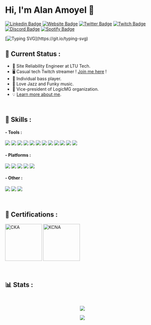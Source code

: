 # Hi, I'm Alan Amoyel 👋
[![Linkedin Badge](https://img.shields.io/badge/-aamoyel-blue?style=flat&logo=Linkedin&logoColor=white&link=https://www.linkedin.com/in/alan-amoyel-82b86a15b/)](https://www.linkedin.com/in/alan-amoyel-82b86a15b/)
[![Website Badge](https://img.shields.io/badge/-amoyel.fr-800000?style=flat&logo=Google-Chrome&logoColor=white&link=https://jessicalim.me)](https://amoyel.fr)
[![Twitter Badge](https://img.shields.io/badge/-@AlanAmoyel-1ca0f1?style=flat&labelColor=1ca0f1&logo=twitter&logoColor=white&link=https://twitter.com/_jesslim)](https://twitter.com/AlanAmoyel)
[![Twitch Badge](https://img.shields.io/badge/-Alesio_AA-purple?style=flat&logo=twitch&logoColor=white&link=https://www.twitch.tv/alesio_aa)](https://www.twitch.tv/alesio_aa)
[![Discord Badge](https://img.shields.io/badge/-Alesio7681-7289DA?style=flat&logo=discord&logoColor=white)]()
[![Spotify Badge](https://img.shields.io/badge/-AlanAmoyel-1DB954?style=flat&logo=spotify&logoColor=white)](https://open.spotify.com/user/21jgklbc66jx456qo7xpymrva)

[![Typing SVG](https://readme-typing-svg.herokuapp.com?font=comfortaa&color=016EEA&size=24&width=500&lines=French+SRE;Open-Source+and+CNCF+enthusiast;I+use+Arch+BTW;Nice+to+meet+you...)](https://git.io/typing-svg)

## 📡 Current Status :
- 💼 Site Reliability Engineer at LTU Tech.
- 🖥️ Casual tech Twitch streamer ! [Join me here](https://www.twitch.tv/alesio_aa) !
- 🎸 Individual bass player.
- 🎵 Love Jazz and Funky music.
- 🎲 Vice-president of LogicMG organization.
- 💡 [Learn more about me](https://about.amoyel.fr).

<div align="center">
  <a href="https://open.spotify.com/user/21jgklbc66jx456qo7xpymrva">
    <img src="https://aamoyel.vercel.app/api/now-playing" alt="">
  </a>
</div>

</br>


## 🚀 Skills :

#### - Tools :
<p align=left>
<img src="https://img.shields.io/badge/Terraform-7B42BC?style=for-the-badge&logo=terraform&logoColor=white">
<img src="https://img.shields.io/badge/Docker-2496ED?style=for-the-badge&logo=docker&logoColor=white">
<img src="https://img.shields.io/badge/Nginx-009639?style=for-the-badge&logo=nginx&logoColor=white">
<img src="https://img.shields.io/badge/Ansible-000000?style=for-the-badge&logo=Ansible&logoColor=white">
<img src="https://img.shields.io/badge/Prometheus-E6522C?style=for-the-badge&logo=prometheus&logoColor=white">
<img src="https://img.shields.io/badge/Istio-516BAA?style=for-the-badge&logo=istio&logoColor=white">
<img src="https://img.shields.io/badge/Vault-FFFFFF?style=for-the-badge&logo=vault&logoColor=black">
<img src="https://img.shields.io/badge/Harbor-00364d?style=for-the-badge&logo=harbor&logoColor=white">
<img src="https://img.shields.io/badge/Grafana-f17028?style=for-the-badge&logo=grafana&logoColor=white">
<img src="https://img.shields.io/badge/ArgoCD-f37430?style=for-the-badge&logo=argocd&logoColor=white">
<img src="https://img.shields.io/badge/HAProxy-243d5a?style=for-the-badge&logo=haproxy&logoColor=white">
<img src="https://img.shields.io/badge/Traefik-2299b7?style=for-the-badge&logo=go&logoColor=white">
</p>

#### - Platforms :
<p align=left>
<img src="https://img.shields.io/badge/Kubernetes-326DE6?style=for-the-badge&logo=kubernetes&logoColor=white">
<img src="https://img.shields.io/badge/Rancher-2453ff?style=for-the-badge&logo=rancher&logoColor=white">
<img src="https://img.shields.io/badge/GitLab-330F63?style=for-the-badge&logo=gitlab&logoColor=white">
<img src="https://img.shields.io/badge/Keycloak-494949?style=for-the-badge&logo=openid&logoColor=white">
<img src="https://img.shields.io/badge/Proxmox-000000?style=for-the-badge&logo=proxmox&logoColor=white">
</p>

#### - Other :
<p align=left>
<img src="https://img.shields.io/badge/Go-00ADD8?style=for-the-badge&logo=go&logoColor=white">
<img src="https://img.shields.io/badge/Linux-ffffff?style=for-the-badge&logo=linux&logoColor=black">
<img src="https://img.shields.io/badge/OPNsense-8d8f92?style=for-the-badge&logo=opnsense&logoColor=white">
</p>

</br>

## 📜 Certifications :
<a href="https://www.credly.com/badges/a52342da-84d7-4fe9-ad83-db31c61c0add/public_url"><img width="120px" src="https://lh3.googleusercontent.com/eyP_lHE1sGGFZgZ2UYyMnF5aPg2qoIgNtHXHDxgh_SYSQz4CRsAjKwFBVcZcm5lC3Xtv8Et4vIjPXWyCH_zuN_KRvBCmGJWO8RdTpGNM4mdcj5AyoXJkg0rssxA-6otZEHjZ7kOr" alt="CKA"></a>
<a href="https://www.credly.com/badges/c3533029-3003-4306-8349-01880339c71a/public_url"><img width="120px" src="https://www.ambient-it.net/wp-content/uploads/2022/04/logo-formation-kcna.png" alt="KCNA"></a>


</br>

## 📊 Stats :
</br>
<div align="center">

[![](https://github-readme-stats.vercel.app/api?username=aamoyel&show_icons=true&theme=tokyonight&hide_border=true&locale=en)](https://github.com/aamoyel)

</div>
</div>

<p align="center">
  <img src="https://capsule-render.vercel.app/api?type=waving&color=gradient&height=60&section=footer"/>
</p>
